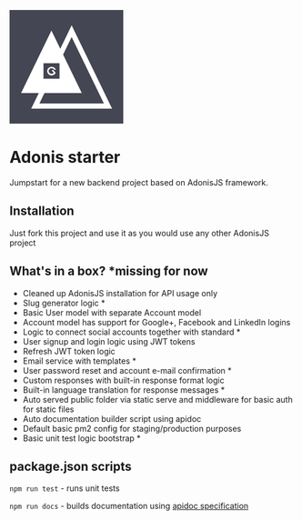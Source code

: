 ![Adonis starter](project-image.png)

# Adonis starter

Jumpstart for a new backend project based on AdonisJS framework.

## Installation
Just fork this project and use it as you would use any other AdonisJS project

## What's in a box? *missing for now
- Cleaned up AdonisJS installation for API usage only
- Slug generator logic *
- Basic User model with separate Account model
- Account model has support for Google+, Facebook and LinkedIn logins
- Logic to connect social accounts together with standard *
- User signup and login logic using JWT tokens
- Refresh JWT token logic
- Email service with templates *
- User password reset and account e-mail confirmation *
- Custom responses with built-in response format logic
- Built-in language translation for response messages *
- Auto served public folder via static serve and middleware for basic auth for static files
- Auto documentation builder script using apidoc
- Default basic pm2 config for staging/production purposes
- Basic unit test logic bootstrap *

## package.json scripts

`npm run test` -  runs unit tests

`npm run docs` - builds documentation using [apidoc specification](http://apidocjs.com/)
